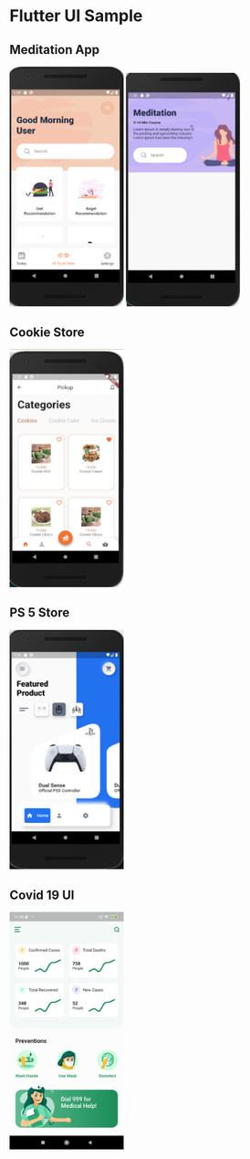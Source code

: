 # Flutter UI Sample

## Meditation App
<img src="images/meditation_app_1.png" alt="drawing" width="200"/>

<img src="images/meditation_app_2.png" alt="drawing" width="200"/>

## Cookie Store
<img src="images/cookie_store.png" alt="drawing" width="200"/>

## PS 5 Store
<img src="images/ps5_product.png" alt="drawing" width="200"/>

## Covid 19 UI
<img src="images/covid19_app_1.png" alt="drawing" width="200"/>